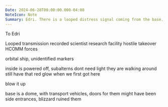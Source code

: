 ```yaml
---
Date: 2024-06-28T00:00:00.000-04:00
NoteIcon: Note
Summary: Edri. There is a looped distress signal coming from the base. We get there and explore a little, only to run into HA once again.
---
```

To Edri

Looped transmission
recorded
scientist
research facility
hostile takeover
HCOMM forces

orbital ship, unidentified markers

inside is powered off, subalterns dont need light
they are walking around
still have that red glow when we first got here

blow it up

base is a dome, with transport vehicles, doors for them
might have been side entrances, blizzard ruined them

